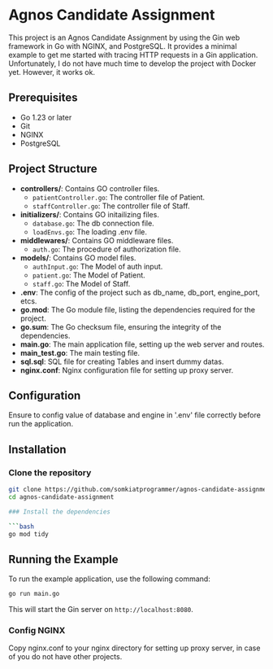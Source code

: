 # Agnos Candidate Assignment

This project is an Agnos Candidate Assignment by using the Gin web framework in Go with NGINX, and PostgreSQL. It provides a minimal example to get me started with tracing HTTP requests in a Gin application. Unfortunately, I do not have much time to develop the project with Docker yet. However, it works ok.

## Prerequisites

- Go 1.23 or later
- Git
- NGINX
- PostgreSQL

## Project Structure

- **controllers/**: Contains GO controller files.
  - `patientController.go`: The controller file of Patient.
  - `staffController.go`: The controller file of Staff.
- **initializers/**: Contains GO initailizing files.
  - `database.go`: The db connection file.
  - `loadEnvs.go`: The loading .env file.
- **middlewares/**: Contains GO middleware files.
  - `auth.go`: The procedure of authorization file.
- **models/**: Contains GO model files.
  - `authInput.go`: The Model of auth input.
  - `patient.go`: The Model of Patient.
  - `staff.go`: The Model of Staff.
- **.env**: The config of the project such as db_name, db_port, engine_port, etcs.
- **go.mod**: The Go module file, listing the dependencies required for the project.
- **go.sum**: The Go checksum file, ensuring the integrity of the dependencies.
- **main.go**: The main application file, setting up the web server and routes.
- **main_test.go**: The main testing file.
- **sql.sql**: SQL file for creating Tables and insert dummy datas.
- **nginx.conf**: Nginx configuration file for setting up proxy server.

## Configuration

Ensure to config value of database and engine in '.env' file correctly before run the application.

## Installation

### Clone the repository

```bash
git clone https://github.com/somkiatprogrammer/agnos-candidate-assignment.git
cd agnos-candidate-assignment

### Install the dependencies

```bash
go mod tidy
```

## Running the Example

To run the example application, use the following command:

```bash
go run main.go
```

This will start the Gin server on `http://localhost:8080`.

### Config NGINX

Copy nginx.conf to your nginx directory for setting up proxy server, 
in case of you do not have other projects. 

